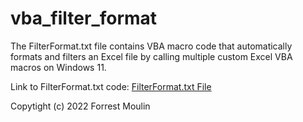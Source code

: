 # vba_filter_format

The FilterFormat.txt file contains VBA macro code that automatically formats and filters an Excel file by calling multiple custom Excel VBA macros on Windows 11.

Link to FilterFormat.txt code: <a href="https://github.com/ffm5113/vba_filter_format/blob/main/FilterFormat.txt">FilterFormat.txt File</a>

Copytight (c) 2022 Forrest Moulin
